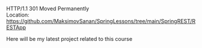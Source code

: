 HTTP/1.1 301 Moved Permanently
<br/>
Location: https://github.com/MaksimovSanan/SpringLessons/tree/main/SpringREST/RESTApp

Here will be my latest project related to this course
